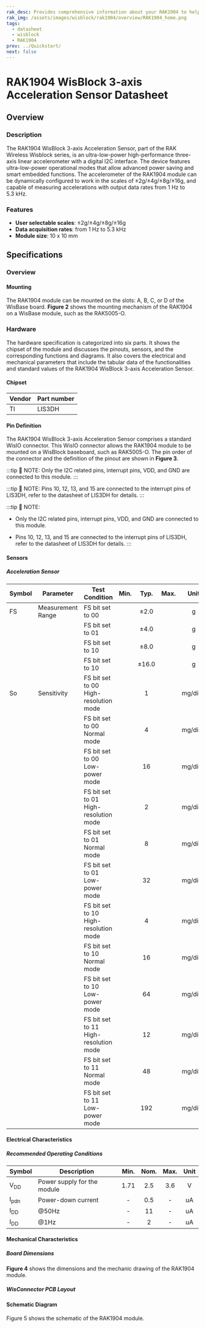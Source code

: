 ```yaml
---
rak_desc: Provides comprehensive information about your RAK1904 to help you use it. This information includes technical specifications, characteristics, and requirements, and it also discusses the device components.
rak_img: /assets/images/wisblock/rak1904/overview/RAK1904_home.png
tags:
  - datasheet
  - wisblock
  - RAK1904
prev: ../Quickstart/
next: false
---
```


# RAK1904 WisBlock 3-axis Acceleration Sensor Datasheet

## Overview

### Description

The RAK1904 WisBlock 3-axis Acceleration Sensor, part of the RAK Wireless Wisblock series, is an ultra-low-power high-performance three-axis linear accelerometer with a digital I2C interface. The device features ultra-low-power operational modes that allow advanced power saving and smart embedded functions.
The accelerometer of the RAK1904 module can be dynamically configured to work in the scales of ±2g/±4g/±8g/±16g, and capable of measuring accelerations with output data rates from 1&nbsp;Hz to 5.3&nbsp;kHz.

### Features 
* **User selectable scales**: ±2g/±4g/±8g/±16g
* **Data acquisition rates**: from 1&nbsp;Hz to 5.3&nbsp;kHz 
* **Module size**: 10 x 10&nbsp;mm

## Specifications

### Overview
<!-- Insert Picture of Sensor with its dimensions -->

#### Mounting
The RAK1904 module can be mounted on the slots: A, B, C, or D of the WisBase board. **Figure 2** shows the mounting mechanism of the RAK1904 on a WisBase module, such as the RAK5005-O.

<rk-img
  src="/assets/images/wisblock/rak1904/datasheet/RAK19xx_mounting.png"
  width="50%"
  caption="RAK1904 WisBlock Sensor Mounting"
/>

### Hardware

The hardware specification is categorized into six parts. It shows the chipset of the module and discusses the pinouts, sensors, and the corresponding functions and diagrams. It also covers the electrical and mechanical parameters that include the tabular data of the functionalities and standard values of the RAK1904 WisBlock 3-axis Acceleration Sensor.


#### Chipset
| Vendor | Part number |
| ------ | ----------- |
| TI     | LIS3DH      |

#### Pin Definition

The RAK1904 WisBlock 3-axis Acceleration Sensor comprises a standard WisIO connector. This WisIO connector allows the RAK1904 module to be mounted on a WisBlock baseboard, such as RAK5005-O. The pin order of the connector and the definition of the pinout are shown in **Figure 3**. 

:::tip 📝 NOTE:
Only the I2C related pins, interrupt pins, VDD, and GND are connected to this module.
:::


<rk-img
  src="/assets/images/wisblock/rak1904/datasheet/RAK1904_pin.png"
  width="60%"
  caption="RAK1904 WisBlock Sensor Pinout Diagram"
/>

:::tip 📝 NOTE:
Pins 10, 12, 13, and 15 are connected to the interrupt pins of LIS3DH, refer to the datasheet of LIS3DH for details.
:::

:::tip 📝 NOTE:
- Only the I2C related pins, interrupt pins, VDD, and GND are connected to this module.

- Pins 10, 12, 13, and 15 are connected to the interrupt pins of LIS3DH, refer to the datasheet of LIS3DH for details.
:::

#### Sensors
##### Acceleration Sensor 
| Symbol | Parameter         | Test Condition                                | Min.  | Typ.  | Max.  |   Unit   |
| ------ | ----------------- | --------------------------------------------- | :---: | :---: | :---: | :------: |
| FS     | Measurement Range | FS bit set to 00                              |       | ±2.0  |       |    g     |
|        |                   | FS bit set to 01                              |       | ±4.0  |       |    g     |
|        |                   | FS bit set to 10                              |       | ±8.0  |       |    g     |
|        |                   | FS bit set to 10                              |       | ±16.0 |       |    g     |
| So     | Sensitivity       | FS bit set to 00  <br /> High-resolution mode |       |   1   |       | mg/digit |
|        |                   | FS bit set to 00  <br /> Normal mode          |       |   4   |       | mg/digit |
|        |                   | FS bit set to 00  <br /> Low-power mode       |       |  16   |       | mg/digit |
|        |                   | FS bit set to 01  <br /> High-resolution mode |       |   2   |       | mg/digit |
|        |                   | FS bit set to 01  <br /> Normal mode          |       |   8   |       | mg/digit |
|        |                   | FS bit set to 01  <br /> Low-power mode       |       |  32   |       | mg/digit |
|        |                   | FS bit set to 10  <br /> High-resolution mode |       |   4   |       | mg/digit |
|        |                   | FS bit set to 10  <br /> Normal mode          |       |  16   |       | mg/digit |
|        |                   | FS bit set to 10  <br /> Low-power mode       |       |  64   |       | mg/digit |
|        |                   | FS bit set to 11  <br /> High-resolution mode |       |  12   |       | mg/digit |
|        |                   | FS bit set to 11  <br /> Normal mode          |       |  48   |       | mg/digit |
|        |                   | FS bit set to 11  <br /> Low-power mode       |       |  192  |       | mg/digit |

#### Electrical Characteristics

##### Recommended Operating Conditions

| Symbol          | Description                 | Min. | Nom. | Max. | Unit |
| --------------- | --------------------------- | :--: | :--: | :--: | :--: |
| V<sub>DD</sub>  | Power supply for the module | 1.71 | 2.5  | 3.6  |  V   |
| I<sub>pdn</sub> | Power-down current          |  -   | 0.5  |  -   |  uA  |
| I<sub>DD </sub> | @50Hz                       |  -   |  11  |  -   |  uA  |
| I<sub>DD </sub> | @1Hz                        |  -   |  2   |  -   |  uA  |

#### Mechanical Characteristics

##### Board Dimensions

**Figure 4** shows the dimensions and the mechanic drawing of the RAK1904 module.

<rk-img
  src="/assets/images/wisblock/rak1904/datasheet/RAK19xx_mechanic_drawing.png"
  width="60%"
  caption="RAK1904 WisBlock Sensor Mechanic Drawing"
/>

##### WisConnector PCB Layout

<rk-img
  src="/assets/images/wisblock/rak1904/datasheet/MxxS1003K6M.png"
  width="100%"
  caption="WisConnector PCB footprint and recommendations"
/>

#### Schematic Diagram

Figure 5 shows the schematic of the RAK1904 module.

<rk-img
  src="/assets/images/wisblock/rak1904/datasheet/rak1904-schematics.png"
  width="100%"
  caption="RAK1904 WisBlock Sensor schematics"
/>

